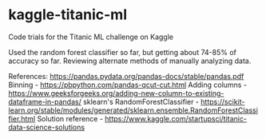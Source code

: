 # kaggle-titanic-ml
Code trials for the Titanic ML challenge on Kaggle

Used the random forest classifier so far, but getting about 74-85% of accuracy so far.
Reviewing alternate methods of manually analyzing data.


References:
https://pandas.pydata.org/pandas-docs/stable/pandas.pdf
Binning - https://pbpython.com/pandas-qcut-cut.html
Adding columns - https://www.geeksforgeeks.org/adding-new-column-to-existing-dataframe-in-pandas/
sklearn's RandomForestClassifier - https://scikit-learn.org/stable/modules/generated/sklearn.ensemble.RandomForestClassifier.html
Solution reference - https://www.kaggle.com/startupsci/titanic-data-science-solutions
